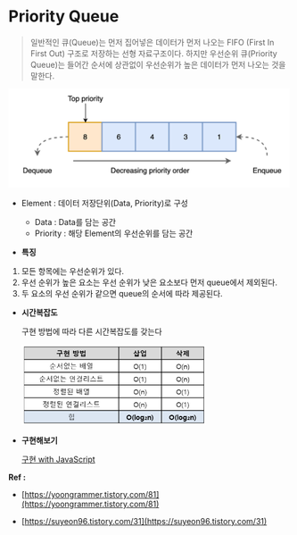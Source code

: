 # Priority Queue

> 일반적인 큐(Queue)는 먼저 집어넣은 데이터가 먼저 나오는 FIFO (First In First Out) 구조로 저장하는 선형 자료구조이다.
> 하지만 우선순위 큐(Priority Queue)는 들어간 순서에 상관없이 우선순위가 높은 데이터가 먼저 나오는 것을 말한다.

<img src="Priority-Queue-images/Untitled.png" width="550" >

- Element : 데이터 저장단위(Data, Priority)로 구성

  - Data : Data를 담는 공간
  - Priority : 해당 Element의 우선순위를 담는 공간

- **특징**

1. 모든 항목에는 우선순위가 있다.
2. 우선 순위가 높은 요소는 우선 순위가 낮은 요소보다 먼저 queue에서 제외된다.
3. 두 요소의 우선 순위가 같으면 queue의 순서에 따라 제공된다.

- **시간복잡도**

  구현 방법에 따라 다른 시간복잡도를 갖는다

  <img src="Priority-Queue-images/Untitled%201.png" width="330" >

- **구현해보기**

  [구현 with JavaScript]()

**Ref :**

- [https://yoongrammer.tistory.com/81](https://yoongrammer.tistory.com/81)

- [https://suyeon96.tistory.com/31](https://suyeon96.tistory.com/31)
